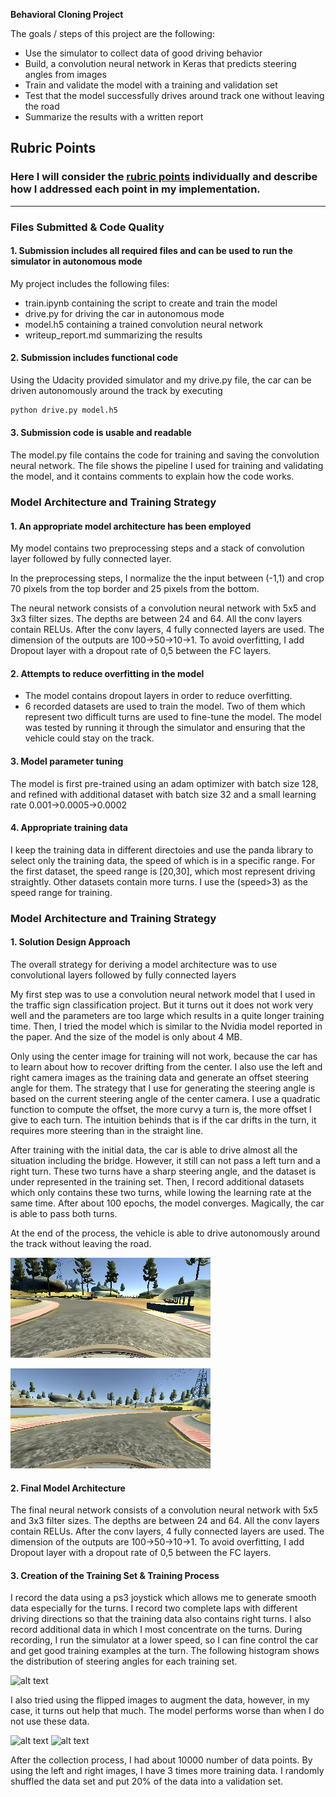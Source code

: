 **Behavioral Cloning Project**

The goals / steps of this project are the following:
* Use the simulator to collect data of good driving behavior
* Build, a convolution neural network in Keras that predicts steering angles from images
* Train and validate the model with a training and validation set
* Test that the model successfully drives around track one without leaving the road
* Summarize the results with a written report


[//]: # (Image References)

[image1]: ./examples/placeholder.png "Model Visualization"
[image2]: ./examples/placeholder.png "Grayscaling"
[image3]: ./examples/placeholder_small.png "Recovery Image"
[image4]: ./examples/placeholder_small.png "Recovery Image"
[image5]: ./examples/placeholder_small.png "Recovery Image"
[image6]: ./examples/placeholder_small.png "Normal Image"
[image7]: ./examples/placeholder_small.png "Flipped Image"
[image_left]: ./examples/left_turn.jpg "left turn"
[image_right]: ./examples/right_turn.jpg "right turn"
[histogram]: ./examples/histogram.jpg "histogram"

## Rubric Points
### Here I will consider the [rubric points](https://review.udacity.com/#!/rubrics/432/view) individually and describe how I addressed each point in my implementation.  

---
### Files Submitted & Code Quality

#### 1. Submission includes all required files and can be used to run the simulator in autonomous mode

My project includes the following files:
* train.ipynb containing the script to create and train the model
* drive.py for driving the car in autonomous mode
* model.h5 containing a trained convolution neural network 
* writeup_report.md summarizing the results

#### 2. Submission includes functional code
Using the Udacity provided simulator and my drive.py file, the car can be driven autonomously around the track by executing 
```sh
python drive.py model.h5
```

#### 3. Submission code is usable and readable

The model.py file contains the code for training and saving the convolution neural network. The file shows the pipeline I used for training and validating the model, and it contains comments to explain how the code works.

### Model Architecture and Training Strategy

#### 1. An appropriate model architecture has been employed

My model contains two preprocessing steps and a stack of convolution layer followed by fully connected layer. 

In the preprocessing steps, I normalize the the input between (-1,1) and crop 70 pixels from the top border and 25 pixels from the bottom.  

The neural network consists of a convolution neural network with 5x5 and 3x3 filter sizes. The depths are between 24 and 64. All the conv layers contain RELUs. After the conv layers, 4 fully connected layers are used. The dimension of the outputs are  100->50->10->1. To avoid overfitting, I add Dropout layer with a dropout rate of 0,5 between the FC layers.   

#### 2. Attempts to reduce overfitting in the model
* The model contains dropout layers in order to reduce overfitting.
* 6 recorded datasets are used to train the model. Two of them which represent two difficult turns are used to fine-tune the model. The model was tested by running it through the simulator and ensuring that the vehicle could stay on the track.

#### 3. Model parameter tuning

The model is first pre-trained using an adam optimizer with batch size 128, and refined with additional dataset with batch size 32 and a small learning rate 0.001->0.0005->0.0002

#### 4. Appropriate training data

I keep the training data in different directoies and use the panda library to select only the training data, the speed of which is in a specific range. For the first dataset, the speed range is [20,30], which most represent driving straightly. Other datasets contain more turns. I use the (speed>3) as the speed range for training.


### Model Architecture and Training Strategy

#### 1. Solution Design Approach

The overall strategy for deriving a model architecture was to use convolutional layers followed by fully connected layers

My first step was to use a convolution neural network model that I used in the traffic sign classification project. But it turns out it does not work very well and the parameters are too large which results in a quite longer training time. Then, I tried the model which is similar to the Nvidia model reported in the paper. And the size of the model is only about 4 MB.

Only using the center image for training will not work, because the car has to learn about how to recover drifting from the center. I also use the left and right camera images as the training data and generate an offset steering angle for them. The strategy that I use for generating the steering angle is based on the current steering angle of the center camera. I use a quadratic function to compute the offset, the more curvy a turn is, the more offset I give to each turn. The intuition behinds that is if the car drifts in the turn, it requires more steering than in the straight line.  

After training with the initial data, the car is able to drive almost all the situation including the bridge. However, it still can not pass a left turn and a right turn. These two turns have a sharp steering angle, and the dataset is under represented in the training set. Then, I record additional datasets which only contains these two turns, while lowing the learning rate at the same time. After about 100 epochs, the model converges.  Magically, the car is able to pass both turns.

At the end of the process, the vehicle is able to drive autonomously around the track without leaving the road.

![alt text][image_left]

![alt text][image_right]

#### 2. Final Model Architecture

The final neural network consists of a convolution neural network with 5x5 and 3x3 filter sizes. The depths are between 24 and 64. All the conv layers contain RELUs. After the conv layers, 4 fully connected layers are used. The dimension of the outputs are  100->50->10->1. To avoid overfitting, I add Dropout layer with a dropout rate of 0,5 between the FC layers.   

#### 3. Creation of the Training Set & Training Process

I record the data using a ps3 joystick which allows me to generate smooth data especially for the turns. I record two complete laps with different driving directions so that the training data also contains right turns. I also record additional  data in which I most concentrate on the turns. During recording, I run the simulator at a lower speed, so I can fine control the car and get good training examples at the turn. The following histogram shows the distribution of steering angles for each training set.

![alt text][histogram]


I also tried using the flipped images to augment the data, however, in my case, it turns out help that much. The model performs worse than when I do not use these data. 

![alt text][image6]
![alt text][image7]

After the collection process, I had about 10000 number of data points. By using the left and right images, I have 3 times more training data. I randomly shuffled the data set and put 20% of the data into a validation set. 


